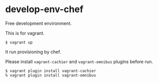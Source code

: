 # develop-env-chef
Free development environment.

This is for vagrant.

```
$ vagrant up
```

It run provisioning by chef.

Please install `vagrant-cachier` and `vagrant-omnibus` plugins before run.

```
$ vagrant plugin install vagrant-cachier
% vagrant plugin install vagrant-omnibus
```
